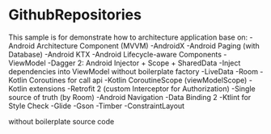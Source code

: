 # GithubRepositories

This sample is for demonstrate how to architecture application base on:
    - Android Architecture Component (MVVM)
    -AndroidX</li>
    -Android Paging (with Database)
    -Android KTX
    -Android Lifecycle-aware Components
    -ViewModel
    -Dagger 2: Android Injector + Scope + SharedData
    -Inject dependencies into ViewModel without boilerplate factory
    -LiveData
    -Room
    -Kotlin Coroutines for call api
    -Kotlin CoroutineScope (viewModelScope)
    -Kotlin extensions
    -Retrofit 2 (custom Interceptor for Authorization)
    -Single source of truth (by Room)
    -Android Navigation
    -Data Binding 2
    -Ktlint for Style Check
    -Glide
    -Gson
    -Timber
    -ConstraintLayout

without boilerplate source code
